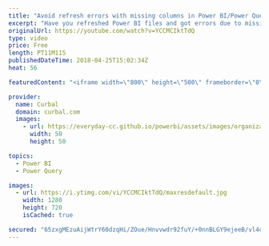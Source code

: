```yaml
---
title: "Avoid refresh errors with missing columns in Power BI/Power Query"
excerpt: "Have you refreshed Power BI files and got errors due to missing columns or unwanted columns? Here I show you how to avoid new columns for getting added and refresh error from missing columns.  I learnt this by watching Microsoft Power BI webinar with Chris Webb: https://info.microsoft.com/CO-PowerBI-WBNR-FY16-06Jun-21-Amazing-Things-with-Power-BI-Registration.html?Is=Website"
originalUrl: https://youtube.com/watch?v=YCCMCIktTdQ
type: video
price: Free
length: PT11M11S
publishedDateTime: 2018-04-25T15:02:34Z
heat: 56

featuredContent: "<iframe width=\"800\" height=\"500\" frameborder=\"0\" src=\"https://www.youtube.com/embed/YCCMCIktTdQ\" allow=\"accelerometer; autoplay; encrypted-media; gyroscope; picture-in-picture\" allowfullscreen></iframe>"

provider:
  name: Curbal
  domain: curbal.com
  images:
    - url: https://everyday-cc.github.io/powerbi/assets/images/organizations/curbal.com-50x50.jpg
      width: 50
      height: 50

topics:
  - Power BI
  - Power Query

images:
  - url: https://i.ytimg.com/vi/YCCMCIktTdQ/maxresdefault.jpg
    width: 1280
    height: 720
    isCached: true

secured: "65zxgMEzuAijWtrY60dzqHi/ZOue/Hnvvwdr92fuY/+0nnBLGY9ejeeB/vl4o/Iey8iuhmdO6JLTI3dKRdN2KRPNVbD2I4ZhX0sSj7swvvJkATxuSRJEoAU9K79tuJjxFDuZZ3ofNdOMJSy5BTBPOAWdt+h9S5CZrHLQVWRm78F8MvvOOttxMpulBJK6AkQ7mYmNh4H+7LG5n7BA7nB9CJDHg6QwvuUZbo8QTNhFalu537eyY5NHmvFcYwmVyG7ghI6dDpDLKWgKaMumOxq4w69jxGQNkBqriOzOgke+8KCuiES+fGFITtOY7E1TKaMmuYH4K6lfJDxOpJgUGia/6vxHqfwMQ7pjVY32ZD2wCLyuQsFOAzjExTb+kd0g9DZoBLOcY0i8yZ2njTLjjjirgiCU1AuQkM1i+2JRlqeMWIs=;eebf4p907tx/SzqrngNd+w=="
---
```


